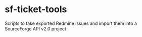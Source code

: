 sf-ticket-tools
===============

Scripts to take exported Redmine issues and import them into a SourceForge API v2.0 project